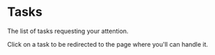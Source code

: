 # Tasks

The list of tasks requesting your attention.

Click on a task to be redirected to the page where you'll can handle it.
